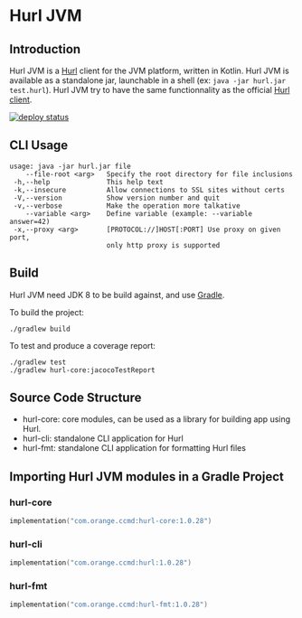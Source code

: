 # Hurl JVM

## Introduction

Hurl JVM is a [Hurl](https://hurl.dev) client for the JVM platform, written in Kotlin. 
Hurl JVM is available as a standalone jar, launchable in a shell (ex: `java -jar hurl.jar test.hurl`).
Hurl JVM try to have the same functionnality as the official [Hurl client](https://github.com/Orange-OpenSource/hurl).

[![deploy status](https://travis-ci.org/Orange-OpenSource/hurl-jvm.svg?branch=master)](https://travis-ci.org/Orange-OpenSource/hurl-jvm/)


## CLI Usage

```
usage: java -jar hurl.jar file
    --file-root <arg>   Specify the root directory for file inclusions
 -h,--help              This help text
 -k,--insecure          Allow connections to SSL sites without certs
 -V,--version           Show version number and quit
 -v,--verbose           Make the operation more talkative
    --variable <arg>    Define variable (example: --variable answer=42)
 -x,--proxy <arg>       [PROTOCOL://]HOST[:PORT] Use proxy on given port,
                        only http proxy is supported
```

## Build

Hurl JVM need JDK 8 to be build against, and use [Gradle](https://gradle.org).

To build the project:

```
./gradlew build
```

To test and produce a coverage report:

```
./gradlew test
./gradlew hurl-core:jacocoTestReport
```


## Source Code Structure

- hurl-core: core modules, can be used as a library for building app using Hurl.
- hurl-cli: standalone CLI application for Hurl
- hurl-fmt: standalone CLI application for formatting Hurl files 

## Importing Hurl JVM modules in a Gradle Project  

### hurl-core 

```kotlin
implementation("com.orange.ccmd:hurl-core:1.0.28")
```

### hurl-cli

```kotlin
implementation("com.orange.ccmd:hurl:1.0.28")
```

### hurl-fmt

```kotlin
implementation("com.orange.ccmd:hurl-fmt:1.0.28")
```
